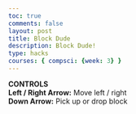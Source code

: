```yaml
---
toc: true
comments: false
layout: post
title: Block Dude
description: Block Dude!
type: hacks
courses: { compsci: {week: 3} }
---
```

<!DOCTYPE html>
<html>
<head>
  <title>Basic Block Dude HTML Game</title>
  <meta charset="UTF-8">
  <style>
  html, body {
    height: 100%;
    margin: 0;
  }

  body {
    background: #fafafa;
    display: flex;
    flex-direction: column;
    align-items: center;
    justify-content: center;
  }

  canvas {
    border: 1px solid white;
    margin-bottom: 1rem;
  }
  </style>
</head>
<body>
<canvas width="384" height="256" id="game"></canvas>
<div>
  <div><b>CONTROLS</b></div>
  <div><b>Left / Right Arrow:</b> Move left / right</div>
  <div><b>Down Arrow:</b> Pick up or drop block</div>
</div>
<script>
// since block dude and sokoban share similarities in look and play style
// we'll reuse a lot of the code from the basic sokoban game
// @see https://gist.github.com/straker/2fddb507d4bb6bec54ea2fdb022d020c
const canvas = document.getElementById('game');
const context = canvas.getContext('2d');

const grid = 32;

// create a new canvas and draw the wall image. then we can use this
// canvas to draw the images later on
const wallCanvas = document.createElement('canvas');
const wallCtx = wallCanvas.getContext('2d');
wallCanvas.width = wallCanvas.height = grid;

wallCtx.fillStyle = 'white';
wallCtx.fillRect(1, 1, grid, grid);
wallCtx.fillStyle = 'black';

// 1st row brick
wallCtx.fillRect(0, 1, 21, 10);
wallCtx.fillRect(23, 1, 10, 10);

// 2nd row bricks
wallCtx.fillRect(0, 12, 10, 9);
wallCtx.fillRect(11, 12, 21, 9);

// 3rd row bricks
wallCtx.fillRect(0, 22, 21, 10);
wallCtx.fillRect(23, 22, 10, 10);

// the direction to move the player each frame. we'll use change in
// direction so "row: 1" means move down 1 row, "row: -1" means move
// up one row, etc.
let playerDir = { row: 0, col: 0 };
let playerPos = { row: 0, col: 0 };  // player position in the 2d array
let playerFacing = -1;  // the direction the player is facing (1 for right, -1 for left)
let rAF = null;  // keep track of the animation frame so we can cancel it
let carryingBlock = false;  // if the player is carrying a block
let width = 0;  // find the largest row and use that as the game width

// create a mapping of object types using the sok file format
const types = {
  wall: '#',
  player: '@',
  block: '$',
  goal: '.',
  empty: ' '
};

// a level using the sok file format
const level1 = `
 #    ##        ##
 #                #
##                 #
#.                  #
##                   #
 #           #  $    #
 #           #$ $$@  #
 #####   #############
     #  $#
     #####
`;

// keep track of what is in every cell of the game using a 2d array
const cells = [];

// use each line of the level as the row (remove empty lines)
level1.split('\n')
  .filter(rowData => !!rowData)
  .forEach((rowData, row) => {
    cells[row] = [];

    if (rowData.length > width) {
      width = rowData.length;
    }

    // use each character of the level as the col
    rowData.split('').forEach((colData, col) => {
      cells[row][col] = colData;

      if (colData === types.player) {
        playerPos = { row, col };
      }
    });
});

// clamp a value between two values
function clamp(min, max, value) {
  return Math.min(Math.max(min, value), max);
}

// move an entity from one cell to another
function move(startPos, endPos) {
  const startCell = cells[startPos.row][startPos.col];
  const endCell = cells[endPos.row][endPos.col];

  const isPlayer = startCell === types.player;

  // first remove then entity from its current cell
  switch(startCell) {

    // if the start cell is the player or a block (no goal)
    // then leave empty
    case types.player:
    case types.block:
      cells[startPos.row][startPos.col] = types.empty;
      break;
  }

  // then move then entity into the new cell
  switch(endCell) {

    // if the end cell is empty, add the block or player
    case types.empty:
      cells[endPos.row][endPos.col] = isPlayer ? types.player : types.block;
      break;
  }

  playerFacing = endPos.col - startPos.col;

  // move the block along with the player
  if (carryingBlock) {
    cells[startPos.row - 1][startPos.col] = types.empty;
    cells[endPos.row - 1][endPos.col] = types.block;
  }
}

// game loop
function loop() {
  rAF = requestAnimationFrame(loop);
  context.clearRect(0,0,canvas.width,canvas.height);

  // check to see if the player can move in the desired direction
  let row = playerPos.row + playerDir.row;
  const col = playerPos.col + playerDir.col;
  const cell = cells[row][col];
  switch(cell) {

    // allow the player to move into empty or goal cells
    case types.empty:
    case types.goal:
      // apply gravity
      let rowBelow = row + 1 + playerDir.row;
      let belowCell = cells[rowBelow][col];
      while (belowCell === types.empty || belowCell == types.goal) {
        row = rowBelow;
        rowBelow = row + 1 + playerDir.row;
        belowCell = cells[rowBelow][col];
      }

      move(playerPos, { row, col });

      playerPos.row = row;
      playerPos.col = col;

      // end game
      if (cell === types.goal) {
        cancelAnimationFrame(rAF);
      }
      break;

    // only allow the player to move on top of a block or wall
    // if it is empty above
    case types.block:
    case types.wall:
      const rowAbove = row - 1 + playerDir.row;
      const nextCell = cells[rowAbove][col];

      if (nextCell === types.empty || nextCell === types.goal) {
        move(playerPos, { row: rowAbove, col });

        playerPos.row = rowAbove;
        playerPos.col = col;
      }
      break;
  }

  // reset player dir after checking move
  playerDir = { row: 0, col: 0 };

  // draw the board
  context.strokeStyle = 'black';
  context.fillStyle = 'black';
  context.lineWidth = 2;

  // center the view to the player but don't let the view go outside
  // the game boundaries
  const startRow = clamp(0, cells.length - 8, playerPos.row - 4);
  const startCol = clamp(0, width - 12, playerPos.col - 6);

  for (let row = startRow; row < cells.length; row++) {
    for (let col = startCol; col < cells[row].length; col++) {
      const cell = cells[row][col];
      const drawRow = row - startRow;
      const drawCol = col - startCol;

      switch(cell) {
        case types.wall:
          context.drawImage(wallCanvas, drawCol * grid, drawRow * grid);
          break;

        case types.block:
          context.strokeRect(drawCol * grid, drawRow * grid, grid, grid);
          break;

        case types.goal:
          context.strokeRect((drawCol + 0.2) * grid, drawRow * grid, grid - 12, grid);
          context.beginPath();
          context.arc((drawCol + 0.7) * grid, (drawRow + 0.5) * grid, 2, 0, Math.PI * 2);
          context.fill();
          break;

        case types.player:
          context.beginPath();

          // head
          context.arc((drawCol + 0.5) * grid, (drawRow + 0.3) * grid, 7, 0, Math.PI * 2);
          context.stroke();
          // hat
          const x = (drawCol + ( playerFacing < 0 ? 0.1 : 0.6)) * grid;
          context.fillRect(x, (drawRow + 0.15) * grid, grid / 3, 2);
          context.beginPath();
          context.arc((drawCol + 0.5) * grid, (drawRow + 0.25) * grid, 7, 0, Math.PI, 1);
          context.fill();
          // body
          context.fillRect((drawCol + 0.48) * grid, (drawRow + 0.4) * grid, 2, grid / 2.5 );
          // arms
          context.fillRect((drawCol + 0.3) * grid, (drawRow + 0.6) * grid, grid / 2.5, 2);
          // legs
          context.moveTo((drawCol + 0.5) * grid, (drawRow + 0.8) * grid);
          context.lineTo((drawCol + 0.65) * grid, (drawRow + 1) * grid);
          context.moveTo((drawCol + 0.5) * grid, (drawRow + 0.8) * grid);
          context.lineTo((drawCol + 0.35) * grid, (drawRow + 1) * grid);
          context.stroke();
      }
    }
  }
}

// listen to keyboard events to move the player
document.addEventListener('keydown', function(e) {
  playerDir = { row: 0, col: 0};

  // left arrow key
  if (e.which === 37) {
    playerDir.col = -1;
  }
  // right arrow key
  else if (e.which === 39) {
    playerDir.col = 1;
  }
  // down arrow key
  else if (e.which === 40) {
    const nextCol = playerFacing + playerPos.col;
    const nextCell = cells[playerPos.row][nextCol];
    const cellAbove = cells[playerPos.row - 1][nextCol];
    const cellBelow = cells[playerPos.row + 1][nextCol];

    // pick up block only if there isn't a block on top of it
    if (
      !carryingBlock &&
      nextCell === types.block &&
      cellAbove === types.empty
    ) {
      cells[playerPos.row][nextCol] = types.empty;
      cells[playerPos.row - 1][playerPos.col] = types.block;
      carryingBlock = true;
    }
    // put down block
    else if (carryingBlock) {
      let row = playerPos.row;

      // drop block
      if (nextCell === types.empty) {
        // apply gravity
        let rowBelow = row - 1;
        let belowCell = cells[rowBelow][nextCol];
        while (belowCell === types.empty) {
          row = rowBelow;
          rowBelow++;
          belowCell = cells[rowBelow][nextCol];
        }
      }

      // put block on top wall or block
      if (
        (nextCell === types.wall ||
         nextCell === types.block) &&
        cellAbove === types.empty
      ) {
        row = row - 1;
      }

      cells[playerPos.row - 1][playerPos.col] = types.empty;
      cells[row][nextCol] = types.block;
      carryingBlock = false;
    }
  }
});

// start the game
requestAnimationFrame(loop);
</script>
</body>
</html>